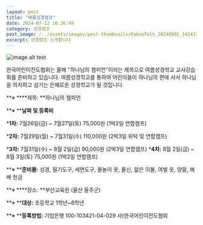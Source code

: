 ```yaml
---
layout: post
title: "여름성경캠프"
date: 2024-07-12 16:36:49
category: 성경캠프
post_image: /../assets/images/post-thumbnails/KakaoTalk_20240502_141413853 - Wookwang Song.jpg
excerpt: 성경캠프 소개합니다
---
```

  
![image alt text](../assets/images/post-images/13egELi9-UYuSdFFtklSY_eBh1PY583NbDUqn1IL9e2M_0.jpg)

한국어린이전도협회는 올해 "하나님의 챔피언"이라는 제목으로 여름성경학교 교사강습회를 준비하고 있습니다. 여름성경학교를 통하여 어린이들이 하나님의 편에 서서 하나님을 의지하고 섬기는 은혜로운 성경학교가 될 것입니다.

 

**※ ****제목: **하나님의 챔피언


**※ ****날짜 및 등록비**

***1차:** 7월26일(금) ~ 7월27일(토)  75,000원 (1박2일 연합캠프)

***2차:** 7월29일(월) ~ 7월31일(수) 110,000원 (2박3일 위탁 및 연합캠프)

***3차:** 7월31일(수) ~ 8월  2일(금)  90,000원 (2박3일 연합캠프)
***4차:** 8월  2일(금) ~ 8월  3일(토)  75,000원 (1박2일 연합캠프)

**※ ****준비물:** 성경, 필기도구, 세면도구, 물놀이 옷, 물신, 얇은 이불, 여벌 옷, 양말, 예배 헌금

 

**※ ****장소: **부산교육원 (울산 울주군)

 

**※ ****대상:** 초등학교 1학년~6학년

 

**※ ****등록방법:** 기업은행 100-103421-04-029 사)한국어린이전도협회
